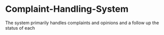# Complaint-Handling-System
The system primarily handles complaints and opinions and a follow up the status of each
